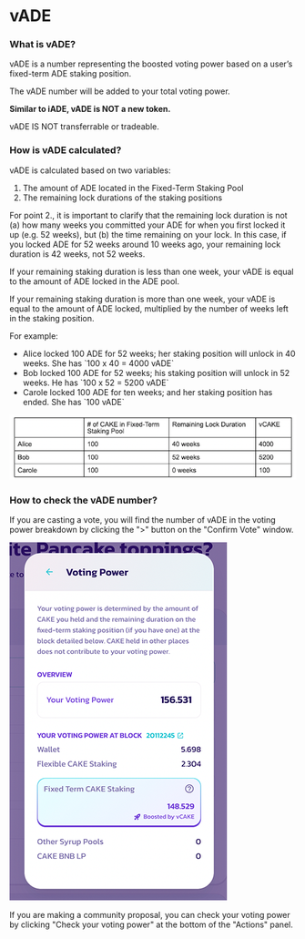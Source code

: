 # vADE

### What is vADE?

vADE is a number representing the boosted voting power based on a user’s fixed-term ADE staking position.

The vADE number will be added to your total voting power.

**Similar to iADE, vADE is NOT a new token.**

vADE IS NOT transferrable or tradeable.

### How is vADE calculated?

vADE is calculated based on two variables:

1. The amount of ADE located in the Fixed-Term Staking Pool
2. The remaining lock durations of the staking positions

For point 2., it is important to clarify that the remaining lock duration is not (a) how many weeks you committed your ADE for when you first locked it up (e.g. 52 weeks), but (b) the time remaining on your lock. In this case, if you locked ADE for 52 weeks around 10 weeks ago, your remaining lock duration is 42 weeks, not 52 weeks.

If your remaining staking duration is less than one week, your vADE is equal to the amount of ADE locked in the ADE pool.

If your remaining staking duration is more than one week, your vADE is equal to the amount of ADE locked, multiplied by the number of weeks left in the staking position.

For example:

* Alice locked 100 ADE for 52 weeks; her staking position will unlock in 40 weeks. She has \`100 x 40 = 4000 vADE\`
* Bob locked 100 ADE for 52 weeks; his staking position will unlock in 52 weeks. He has \`100 x 52 = 5200 vADE\`
* Carole locked 100 ADE for ten weeks; and her staking position has ended. She has \`100 vADE\`

![](<../../.gitbook/assets/image (3).png>)

### How to check the vADE number?

If you are casting a vote, you will find the number of vADE in the voting power breakdown by clicking the ">" button on the "Confirm Vote" window.

![](<../../.gitbook/assets/how-to-vote-5 (1).png>)

If you are making a community proposal, you can check your voting power by clicking "Check your voting power" at the bottom of the "Actions" panel.
